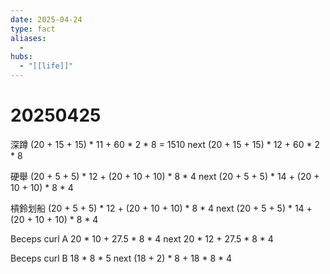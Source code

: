 ```yaml
---
date: 2025-04-24
type: fact
aliases:
  -
hubs:
  - "[[life]]"
---
```


# 20250425

深蹲
(20 + 15 + 15) * 11 + 60 * 2 * 8 = 1510
next (20 + 15 + 15) * 12 + 60 * 2 * 8

硬舉
(20 + 5 + 5) * 12 + (20 + 10 + 10) * 8 * 4
next (20 + 5 + 5) * 14 + (20 + 10 + 10) * 8 * 4

槓鈴划船
(20 + 5 + 5) * 12 + (20 + 10 + 10) * 8 * 4
next (20 + 5 + 5) * 14 + (20 + 10 + 10) * 8 * 4

Beceps curl A
20 * 10 + 27.5 * 8 * 4
next 20 * 12 + 27.5 * 8 * 4

Beceps curl B
18 * 8 * 5
next (18 + 2) * 8 + 18 * 8 * 4
